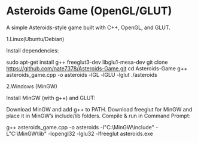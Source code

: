 # Asteroids Game (OpenGL/GLUT)

A simple Asteroids-style game built with C++, OpenGL, and GLUT.

1.Linux(Ubuntu/Debian)

Install dependencies:

sudo apt-get install g++ freeglut3-dev libglu1-mesa-dev
git clone https://github.com/nate7378/Asteroids-Game.git
cd Asteroids-Game
g++ asteroids_game.cpp -o asteroids -lGL -lGLU -lglut
./asteroids

2.Windows (MinGW)

Install MinGW (with g++) and GLUT:

Download MinGW and add g++ to PATH.
Download freeglut for MinGW and place it in MinGW’s include/lib folders.
Compile & run in Command Prompt:
   
g++ asteroids_game.cpp -o asteroids -I"C:\MinGW\include" -L"C:\MinGW\lib" -lopengl32 -lglu32 -lfreeglut
asteroids.exe
